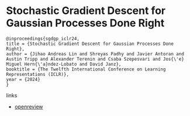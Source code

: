 # Stochastic Gradient Descent for Gaussian Processes Done Right

```
@inproceedings{sgdgp_iclr24,
title = {Stochastic Gradient Descent for Gaussian Processes Done Right},
author = {Jihao Andreas Lin and Shreyas Padhy and Javier Antoran and Austin Tripp and Alexander Terenin and Csaba Szepesvari and Jos{\'e} Miguel Hern{\'a}ndez-Lobato and David Janz},
booktitle = {The Twelfth International Conference on Learning Representations (ICLR)},
year = {2024}
}
```

links
- [openreview](https://openreview.net/forum?id=fj2E5OcLFn)
